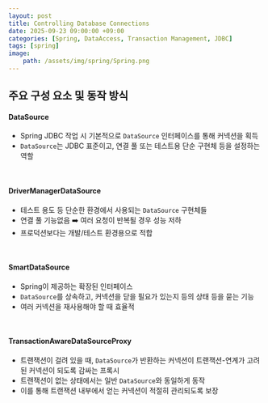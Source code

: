 ```yaml
---
layout: post
title: Controlling Database Connections
date: 2025-09-23 09:00:00 +09:00
categories: [Spring, DataAccess, Transaction Management, JDBC]
tags: [spring]
image:
    path: /assets/img/spring/Spring.png
---
```


## 주요 구성 요소 및 동작 방식

#### DataSource

- Spring JDBC 작업 시 기본적으로 `DataSource` 인터페이스를 통해 커넥션을 획득
- `DataSource`는 JDBC 표준이고, 연결 풀 또는 테스트용 단순 구현체 등을 설정하는 역할

<br>

#### DriverManagerDataSource

- 테스트 용도 등 단순한 환경에서 사용되는 `DataSource` 구현체들
- 연결 풀 기능없음 ➡️ 여러 요청이 반복될 경우 성능 저하
- 프로덕션보다는 개발/테스트 환경용으로 적합

<br>

#### SmartDataSource

- Spring이 제공하는 확장된 인터페이스
- `DataSource`를 상속하고, 커넥션을 닫을 필요가 있는지 등의 상태 등을 묻는 기능
- 여러 커넥션을 재사용해야 할 때 효율적

<br>

#### TransactionAwareDataSourceProxy

- 트랜잭션이 걸려 있을 때, `DataSource`가 반환하는 커넥션이 트랜잭션-연계가 고려된 커넥션이 되도록 감싸는 프록시
- 트랜잭션이 없는 상태에서는 일반 `DataSource`와 동일하게 동작
- 이를 통해 트랜잭션 내부에서 얻는 커넥션이 적절히 관리되도록 보장

<br>